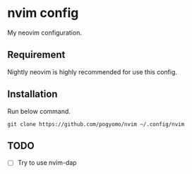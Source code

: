 # nvim config

My neovim configuration.

## Requirement

Nightly neovim is highly recommended for use this config.

## Installation

Run below command.

```
git clone https://github.com/pogyomo/nvim ~/.config/nvim
```

## TODO

- [ ] Try to use nvim-dap
